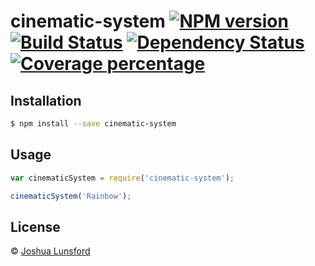 # cinematic-system [![NPM version][npm-image]][npm-url] [![Build Status][travis-image]][travis-url] [![Dependency Status][daviddm-image]][daviddm-url] [![Coverage percentage][coveralls-image]][coveralls-url]
> 

## Installation

```sh
$ npm install --save cinematic-system
```

## Usage

```js
var cinematicSystem = require('cinematic-system');

cinematicSystem('Rainbow');
```
## License

 © [Joshua Lunsford]()


[npm-image]: https://badge.fury.io/js/cinematic-system.svg
[npm-url]: https://npmjs.org/package/cinematic-system
[travis-image]: https://travis-ci.org/yurikoex/cinematic-system.svg?branch=master
[travis-url]: https://travis-ci.org/yurikoex/cinematic-system
[daviddm-image]: https://david-dm.org/yurikoex/cinematic-system.svg?theme=shields.io
[daviddm-url]: https://david-dm.org/yurikoex/cinematic-system
[coveralls-image]: https://coveralls.io/repos/yurikoex/cinematic-system/badge.svg
[coveralls-url]: https://coveralls.io/r/yurikoex/cinematic-system
